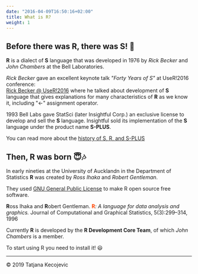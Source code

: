 ```yaml
---
date: "2016-04-09T16:50:16+02:00"
title: What is R?
weight: 1
---
```


## Before there was R, there was S! 🤠

**R** is a dialect of **S** language that was developed in 1976 by *Rick Becker* and *John Chambers* at the  Bell Laboratories.

*Rick Becker* gave an excellent keynote talk *"Forty Years of S"* at UseR!2016 conference:   
[Rick Becker @ UseR!2016](http://blog.revolutionanalytics.com/2016/07/rick-becker-s-talk.html) where he talked about development of **S** language that gives explanations for many characteristics of **R** as we know it, including "<-" assignment operator.

1993 Bell Labs gave StatSci (later Insightful Corp.) an exclusive license to develop and sell the **S** language. Insightful sold its implementation of the **S** language under the product name **S-PLUS**.

You can read more about the [history of S, R, and S-PLUS](https://www.whoishostingthis.com/resources/s-plus/)

## Then, R was born 😇🎶

In early nineties at the University of Aucklandn in the Department of Statistics **R** was created by *Ross Ihaka* and *Robert Gentleman*.

They used [GNU General Public License](http://www.gnu.org/licenses/gpl-2.0.html) to make R open source free software. 

**R**oss Ihaka and **R**obert Gentleman. <span style="color:orangered">**R**</span>*: A language for data analysis and graphics.* Journal of Computational and Graphical Statistics, 5(3):299–314, 1996

Currently **R** is developed by the **R Development Core Team**, of which *John Chambers* is a member.

To start using R you need to install it! 😃


-----------------------------
© 2019 Tatjana Kecojevic

